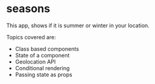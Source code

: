 # seasons

This app, shows if it is summer or winter in your location.

Topics covered are:
* Class based components
* State of a component
* Geolocation API
* Conditional rendering
* Passing state as props